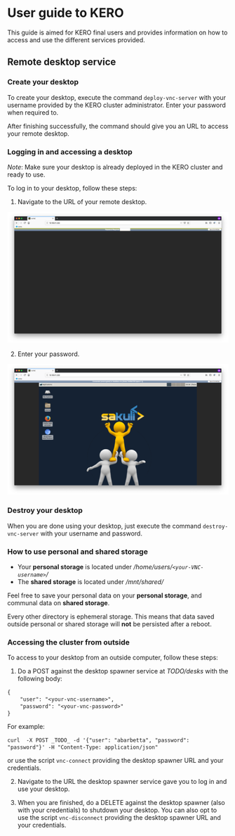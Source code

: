 # User guide to KERO

This guide is aimed for KERO final users and provides information on how to access and use the different services provided.

## Remote desktop service

### Create your desktop

To create your desktop, execute the command `deploy-vnc-server` with your username provided by the KERO cluster administrator. Enter your password when required to.

After finishing successfully, the command should give you an URL to access your remote desktop.

### Logging in and accessing a desktop

_Note_: Make sure your desktop is already deployed in the KERO cluster and ready to use.

To log in to your desktop, follow these steps:

1. Navigate to the URL of your remote desktop.

![](./img/vnc_login.png)

2. Enter your password.

![](./img/vnc_homepage.png)

### Destroy your desktop

When you are done using your desktop, just execute the command `destroy-vnc-server` with your username and password.

### How to use personal and shared storage

* Your **personal storage** is located under _/home/users/`<your-VNC-username>`/_ 
* The **shared storage** is located under _/mnt/shared/_

Feel free to save your personal data on your **personal storage**, and communal data on **shared storage**.

Every other directory is ephemeral storage. This means that data saved outside personal or shared storage will **not** be persisted after a reboot.

### Accessing the cluster from outside

To access to your desktop from an outside computer, follow these steps:

1. Do a POST against the desktop spawner service at _TODO/desks_ with the following body: 
```
{
    "user": "<your-vnc-username>",
    "password": "<your-vnc-password>"
}
```

For example:
```
curl  -X POST _TODO_ -d '{"user": "abarbetta", "password": "password"}' -H "Content-Type: application/json"
```

or use the script `vnc-connect` providing the desktop spawner URL and your credentials.

2. Navigate to the URL the desktop spawner service gave you to log in and use your desktop.

3. When you are finished, do a DELETE against the desktop spawner (also with your credentials) to shutdown your desktop. You can also opt to use the script `vnc-disconnect` providing the desktop spawner URL and your credentials.
